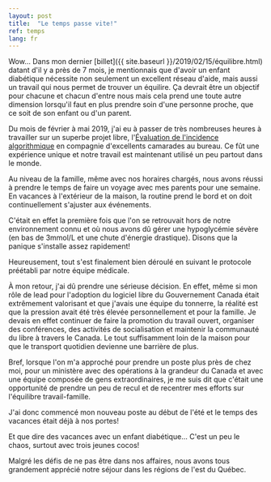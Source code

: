 ```yaml
---
layout: post
title:  "Le temps passe vite!"
ref: temps
lang: fr
---
```

Wow...
Dans mon dernier [billet]({{ site.baseurl }}/2019/02/15/équilibre.html) datant d'il y a près de 7 mois, je mentionnais que d'avoir un enfant diabétique nécessite non seulement un excellent réseau d'aide, mais aussi un travail qui nous permet de trouver un équilire.
Ça devrait être un objectif pour chacune et chacun d'entre nous mais cela prend une toute autre dimension lorsqu'il faut en plus prendre soin d'une personne proche, que ce soit de son enfant ou d'un parent.

Du mois de février à mai 2019, j'ai eu à passer de très nombreuses heures à travailler sur un superbe projet libre, l'[Évaluation de l'incidence algorithmique](https://github.com/canada-ca/aia-eia-js) en compagnie d'excellents camarades au bureau.
Ce fût une expérience unique et notre travail est maintenant utilisé un peu partout dans le monde.

Au niveau de la famille, même avec nos horaires chargés, nous avons réussi à prendre le temps de faire un voyage avec mes parents pour une semaine.
En vacances à l'extérieur de la maison, la routine prend le bord et on doit continuellement s'ajuster aux événements.

C'était en effet la première fois que l'on se retrouvait hors de notre environnement connu et où nous avons dû gérer une hypoglycémie sévère (en bas de 3mmol/L et une chute d'énergie drastique).
Disons que la panique s'installe assez rapidement!

Heureusement, tout s'est finalement bien déroulé en suivant le protocole préétabli par notre équipe médicale.

À mon retour, j'ai dû prendre une sérieuse décision.
En effet, même si mon rôle de lead pour l'adoption du logiciel libre du Gouvernement Canada était extrêmement valorisant et que j'avais une équipe du tonnerre, la réalité est que la pression avait été très élevée personnellement et pour la famille.
Je devais en effet continuer de faire la promotion du travail ouvert, organiser des conférences, des activités de socialisation et maintenir la communauté du libre à travers le Canada.
Le tout suffisamment loin de la maison pour que le transport quotidien devienne une barrière de plus.

Bref, lorsque l'on m'a approché pour prendre un poste plus près de chez moi, pour un ministère avec des opérations à la grandeur du Canada et avec une équipe composée de gens extraordinaires, je me suis dit que c'était une opportunité de prendre un peu de recul et de recentrer mes efforts sur l'équilibre travail-famille.

J'ai donc commencé mon nouveau poste au début de l'été et le temps des vacances était déjà à nos portes!

Et que dire des vacances avec un enfant diabétique...
C'est un peu le chaos, surtout avec trois jeunes cocos!

Malgré les défis de ne pas être dans nos affaires, nous avons tous grandement apprécié notre séjour dans les régions de l'est du Québec.
